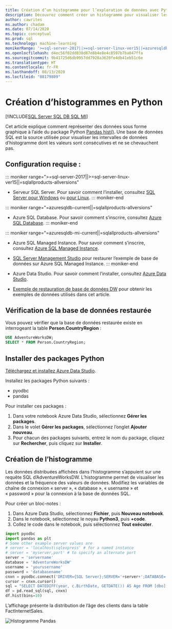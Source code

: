 ```yaml
---
title: Création d’un histogramme pour l’exploration de données avec Python
description: Découvrez comment créer un histogramme pour visualiser les données avec Python.
author: cawrites
ms.author: chadam
ms.date: 07/14/2020
ms.topic: conceptual
ms.prod: sql
ms.technology: machine-learning
monikerRange: '>=sql-server-2017||>=sql-server-linux-ver15||=azuresqldb-mi-current||=azuresqldb-current||=sqlallproducts-allversions'
ms.openlocfilehash: d4ec56f02dd038d87e8b4e8e4c8597b7ba047ffa
ms.sourcegitcommit: 9b41725d6db9957dd7928a3620fe4db41eb51c6e
ms.translationtype: HT
ms.contentlocale: fr-FR
ms.lasthandoff: 08/13/2020
ms.locfileid: "88179809"
---
```

# <a name="plot-histograms-in-python"></a>Création d’histogrammes en Python 
[!INCLUDE[SQL Server SQL DB SQL MI](../../includes/applies-to-version/sql-asdb-asdbmi.md)]

Cet article explique comment représenter des données sous forme graphique à l’aide du package Python [Pandas hist()](https://pandas.pydata.org/pandas-docs/stable/reference/api/pandas.DataFrame.hist.html). Une base de données SQL est la source utilisée pour visualiser les intervalles de données d’histogramme dont les valeurs sont consécutives et ne se chevauchent pas.

## <a name="prerequisites"></a>Configuration requise :

::: moniker range=">=sql-server-2017||>=sql-server-linux-ver15||=sqlallproducts-allversions"
* Serveur SQL Server. Pour savoir comment l’installer, consultez [SQL Server pour Windows](../../database-engine/install-windows/install-sql-server.md) ou [pour Linux](../../linux/sql-server-linux-overview.md).
::: moniker-end

::: moniker range="=azuresqldb-current||=sqlallproducts-allversions"
* Azure SQL Database. Pour savoir comment s’inscrire, consultez [Azure SQL Database](https://docs.microsoft.com/azure/sql-database/sql-database-get-started-portal).
::: moniker-end

::: moniker range="=azuresqldb-mi-current||=sqlallproducts-allversions"
* Azure SQL Managed Instance. Pour savoir comment s’inscrire, consultez [Azure SQL Managed Instance](https://docs.microsoft.com/azure/azure-sql/managed-instance/instance-create-quickstart).

* [SQL Server Management Studio](../../ssms/download-sql-server-management-studio-ssms.md) pour restaurer l’exemple de base de données sur Azure SQL Managed Instance.
::: moniker-end

* Azure Data Studio. Pour savoir comment l’installer, consultez [Azure Data Studio](../../azure-data-studio/what-is.md).

* [Exemple de restauration de base de données DW](../../samples/adventureworks-install-configure.md) pour obtenir les exemples de données utilisés dans cet article.

## <a name="verify-restored-database"></a>Vérification de la base de données restaurée

Vous pouvez vérifier que la base de données restaurée existe en interrogeant la table **Person.CountryRegion** :
```sql
USE AdventureWorksDW;
SELECT * FROM Person.CountryRegion;
```
  
## <a name="install-python-packages"></a>Installer des packages Python

[Téléchargez et installez Azure Data Studio](../../azure-data-studio/download-azure-data-studio.md).

Installez les packages Python suivants :
  * pyodbc
  * pandas

  Pour installer ces packages :

  1. Dans votre notebook Azure Data Studio, sélectionnez **Gérer les packages**.
  2. Dans le volet **Gérer les packages**, sélectionnez l’onglet **Ajouter nouveau**.
  3. Pour chacun des packages suivants, entrez le nom du package, cliquez sur **Rechercher**, puis cliquez sur **Installer**.

## <a name="plot-histogram"></a>Création de l’histogramme

Les données distribuées affichées dans l’histogramme s’appuient sur une requête SQL d’AdventureWorksDW. L’histogramme permet de visualiser les données et la fréquence des valeurs de données. Modifiez les variables de chaîne de connexion « server », « database », « username » et « password » pour la connexion à la base de données SQL.

Pour créer un bloc-notes :

1. Dans Azure Data Studio, sélectionnez **Fichier**, puis **Nouveau notebook**.
2. Dans le notebook, sélectionnez le noyau **Python3**, puis **+code**.
3. Collez le code dans le notebook, puis sélectionnez **Tout exécuter**.

```python
import pyodbc 
import pandas as plt
# Some other example server values are
# server = 'localhost\sqlexpress' # for a named instance
# server = 'myserver,port' # to specify an alternate port
server = 'servername' 
database = 'AdventureWorksDW' 
username = 'yourusername' 
password = 'databasename'  
cnxn = pyodbc.connect('DRIVER={SQL Server};SERVER='+server+';DATABASE='+database+';UID='+username+';PWD='+ password)
cursor = cnxn.cursor()
sql = "SELECT DATEDIFF(year, c.BirthDate, GETDATE()) AS Age FROM [dbo].[FactInternetSales] s INNER JOIN dbo.DimCustomer c ON s.CustomerKey = c.CustomerKey"
df = pd.read_sql(sql, cnxn)
df.hist(bins=10)
```

L’affichage présente la distribution de l’âge des clients dans la table FactInternetSales.

![Histogramme Pandas](./media/python-histogram.png)


